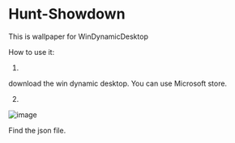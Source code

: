 # Hunt-Showdown
This is wallpaper for WinDynamicDesktop

How to use it: 



1.
download the win dynamic desktop. You can use Microsoft store.



2.

![image](https://user-images.githubusercontent.com/98459987/208745334-a3a61bcd-5d61-4849-8879-e46bf95bf370.png)




Find the json file.
